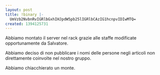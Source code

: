```yaml
---
layout: post
title: !binary |-
  UmVzb2NvbnRvIGRlbGxhIHJpdW5pb25lIGRlbCAzIG1hcnpvIDIwMTQ=
created: 1394125731
---
```

Abbiamo montato il server nel rack grazie alle staffe modificate opportunamente da Salvatore.

Abbiamo deciso di non pubblicare i nomi delle persone negli articoli non direttamente coinvolte nel nostro gruppo.

Abbiamo chiacchierato un monte.
